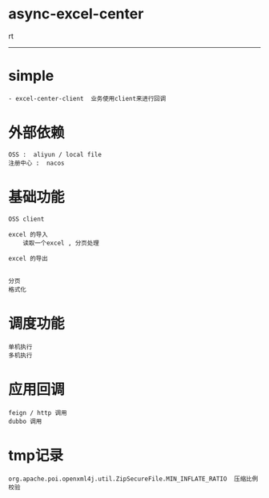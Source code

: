 # async-excel-center



rt




-----
# simple
    - excel-center-client  业务使用client来进行回调


# 外部依赖
    OSS :  aliyun / local file
    注册中心 :  nacos

# 基础功能
    OSS client

    excel 的导入  
        读取一个excel , 分页处理

    excel 的导出 
        
    
    分页
    格式化

# 调度功能
    单机执行
    多机执行

# 应用回调
    feign / http 调用
    dubbo 调用


# tmp记录
    org.apache.poi.openxml4j.util.ZipSecureFile.MIN_INFLATE_RATIO  压缩比例校验